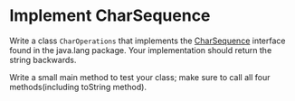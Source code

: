 # Implement CharSequence
Write a class `CharOperations` that implements the [CharSequence](https://docs.oracle.com/javase/7/docs/api/java/lang/CharSequence.html) interface found in the java.lang package. Your implementation should return the string backwards.

 Write a small main method to test your class; make sure to call all four methods(including toString method).
